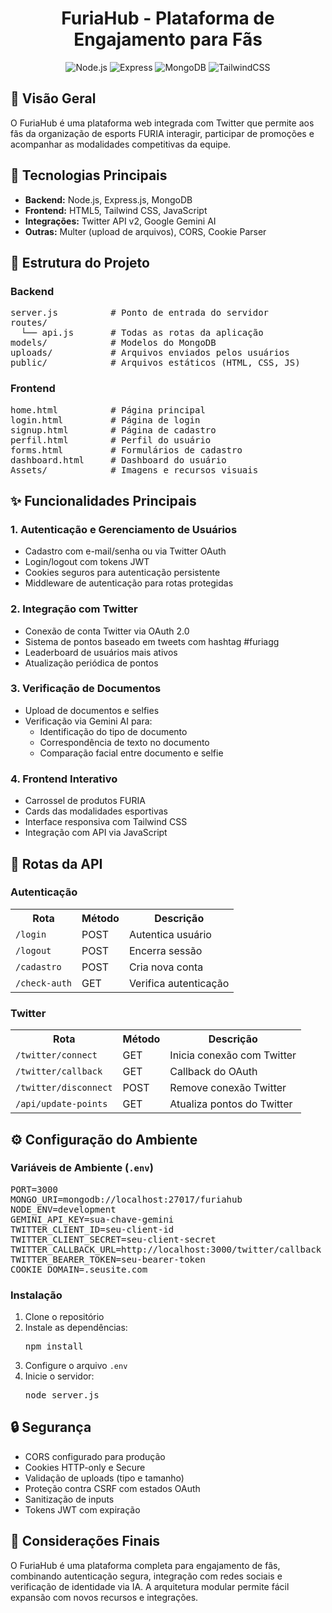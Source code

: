 <h1 align="center">FuriaHub - Plataforma de Engajamento para Fãs</h1>

<div align="center">
  <img src="https://img.shields.io/badge/Node.js-18.x-green" alt="Node.js">
  <img src="https://img.shields.io/badge/Express-4.x-lightgrey" alt="Express">
  <img src="https://img.shields.io/badge/MongoDB-6.x-green" alt="MongoDB">
  <img src="https://img.shields.io/badge/TailwindCSS-3.x-blue" alt="TailwindCSS">
</div>

<h2>📌 Visão Geral</h2>
<p>O FuriaHub é uma plataforma web integrada com Twitter que permite aos fãs da organização de esports FURIA interagir, participar de promoções e acompanhar as modalidades competitivas da equipe.</p>

<h2>🚀 Tecnologias Principais</h2>
<ul>
  <li><strong>Backend:</strong> Node.js, Express.js, MongoDB</li>
  <li><strong>Frontend:</strong> HTML5, Tailwind CSS, JavaScript</li>
  <li><strong>Integrações:</strong> Twitter API v2, Google Gemini AI</li>
  <li><strong>Outras:</strong> Multer (upload de arquivos), CORS, Cookie Parser</li>
</ul>

<h2>📂 Estrutura do Projeto</h2>

<h3>Backend</h3>
<pre>
server.js          # Ponto de entrada do servidor
routes/
  └── api.js       # Todas as rotas da aplicação
models/            # Modelos do MongoDB
uploads/           # Arquivos enviados pelos usuários
public/            # Arquivos estáticos (HTML, CSS, JS)
</pre>

<h3>Frontend</h3>
<pre>
home.html          # Página principal
login.html         # Página de login
signup.html        # Página de cadastro
perfil.html        # Perfil do usuário
forms.html         # Formulários de cadastro
dashboard.html     # Dashboard do usuário
Assets/            # Imagens e recursos visuais
</pre>

<h2>✨ Funcionalidades Principais</h2>

<h3>1. Autenticação e Gerenciamento de Usuários</h3>
<ul>
  <li>Cadastro com e-mail/senha ou via Twitter OAuth</li>
  <li>Login/logout com tokens JWT</li>
  <li>Cookies seguros para autenticação persistente</li>
  <li>Middleware de autenticação para rotas protegidas</li>
</ul>

<h3>2. Integração com Twitter</h3>
<ul>
  <li>Conexão de conta Twitter via OAuth 2.0</li>
  <li>Sistema de pontos baseado em tweets com hashtag #furiagg</li>
  <li>Leaderboard de usuários mais ativos</li>
  <li>Atualização periódica de pontos</li>
</ul>

<h3>3. Verificação de Documentos</h3>
<ul>
  <li>Upload de documentos e selfies</li>
  <li>Verificação via Gemini AI para:
    <ul>
      <li>Identificação do tipo de documento</li>
      <li>Correspondência de texto no documento</li>
      <li>Comparação facial entre documento e selfie</li>
    </ul>
  </li>
</ul>

<h3>4. Frontend Interativo</h3>
<ul>
  <li>Carrossel de produtos FURIA</li>
  <li>Cards das modalidades esportivas</li>
  <li>Interface responsiva com Tailwind CSS</li>
  <li>Integração com API via JavaScript</li>
</ul>

<h2>🔌 Rotas da API</h2>

<h3>Autenticação</h3>
<table>
  <tr>
    <th>Rota</th>
    <th>Método</th>
    <th>Descrição</th>
  </tr>
  <tr>
    <td><code>/login</code></td>
    <td>POST</td>
    <td>Autentica usuário</td>
  </tr>
  <tr>
    <td><code>/logout</code></td>
    <td>POST</td>
    <td>Encerra sessão</td>
  </tr>
  <tr>
    <td><code>/cadastro</code></td>
    <td>POST</td>
    <td>Cria nova conta</td>
  </tr>
  <tr>
    <td><code>/check-auth</code></td>
    <td>GET</td>
    <td>Verifica autenticação</td>
  </tr>
</table>

<h3>Twitter</h3>
<table>
  <tr>
    <th>Rota</th>
    <th>Método</th>
    <th>Descrição</th>
  </tr>
  <tr>
    <td><code>/twitter/connect</code></td>
    <td>GET</td>
    <td>Inicia conexão com Twitter</td>
  </tr>
  <tr>
    <td><code>/twitter/callback</code></td>
    <td>GET</td>
    <td>Callback do OAuth</td>
  </tr>
  <tr>
    <td><code>/twitter/disconnect</code></td>
    <td>POST</td>
    <td>Remove conexão Twitter</td>
  </tr>
  <tr>
    <td><code>/api/update-points</code></td>
    <td>GET</td>
    <td>Atualiza pontos do Twitter</td>
  </tr>
</table>

<h2>⚙️ Configuração do Ambiente</h2>

<h3>Variáveis de Ambiente (<code>.env</code>)</h3>
<pre>
PORT=3000
MONGO_URI=mongodb://localhost:27017/furiahub
NODE_ENV=development
GEMINI_API_KEY=sua-chave-gemini
TWITTER_CLIENT_ID=seu-client-id
TWITTER_CLIENT_SECRET=seu-client-secret
TWITTER_CALLBACK_URL=http://localhost:3000/twitter/callback
TWITTER_BEARER_TOKEN=seu-bearer-token
COOKIE_DOMAIN=.seusite.com
</pre>

<h3>Instalação</h3>
<ol>
  <li>Clone o repositório</li>
  <li>Instale as dependências:
    <pre>npm install</pre>
  </li>
  <li>Configure o arquivo <code>.env</code></li>
  <li>Inicie o servidor:
    <pre>node server.js</pre>
  </li>
</ol>

<h2>🔒 Segurança</h2>
<ul>
  <li>CORS configurado para produção</li>
  <li>Cookies HTTP-only e Secure</li>
  <li>Validação de uploads (tipo e tamanho)</li>
  <li>Proteção contra CSRF com estados OAuth</li>
  <li>Sanitização de inputs</li>
  <li>Tokens JWT com expiração</li>
</ul>

<h2>🎯 Considerações Finais</h2>
<p>O FuriaHub é uma plataforma completa para engajamento de fãs, combinando autenticação segura, integração com redes sociais e verificação de identidade via IA. A arquitetura modular permite fácil expansão com novos recursos e integrações.</p>
